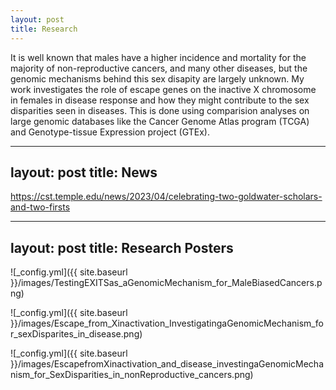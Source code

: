 ```yaml
---
layout: post
title: Research
---
```


It is well known that males have a higher incidence and mortality for the majority of non-reproductive cancers, and many other diseases, but the genomic mechanisms behind this sex disapity are largely unknown. My work investigates the role of escape genes on the inactive X chromosome in females in disease response and how they might contribute to the sex disparities seen in diseases. This is done using comparision analyses on large genomic databases like the Cancer Genome Atlas program (TCGA) and Genotype-tissue Expression project (GTEx). 

---
layout: post
title: News
---
https://cst.temple.edu/news/2023/04/celebrating-two-goldwater-scholars-and-two-firsts 

---
layout: post
title: Research Posters
---
![_config.yml]({{ site.baseurl }}/images/TestingEXITSas_aGenomicMechanism_for_MaleBiasedCancers.png)

![_config.yml]({{ site.baseurl }}/images/Escape_from_Xinactivation_InvestigatingaGenomicMechanism_for_sexDisparites_in_disease.png)

![_config.yml]({{ site.baseurl }}/images/EscapefromXinactivation_and_disease_investingaGenomicMechanism_for_SexDisparities_in_nonReproductive_cancers.png)


